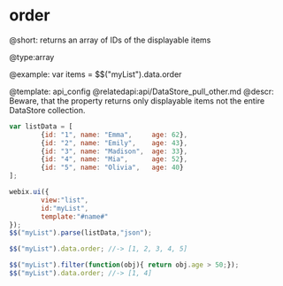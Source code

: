 order
=============


@short: returns an array of IDs of the displayable items
	

@type:array

@example:
var items = $$("myList").data.order

@template:	api_config
@relatedapi:api/DataStore_pull_other.md
@descr:
Beware, that the property returns only displayable items not the entire DataStore collection.

~~~js
var listData = [
		{id: "1", name: "Emma",     age: 62},
		{id: "2", name: "Emily",    age: 43},
		{id: "3", name: "Madison",  age: 33},
		{id: "4", name: "Mia",      age: 52},
		{id: "5", name: "Olivia",   age: 40}
];

webix.ui({
		view:"list",
		id:"myList",
		template:"#name#"
});
$$("myList").parse(listData,"json");
~~~

~~~js
$$("myList").data.order; //-> [1, 2, 3, 4, 5]

$$("myList").filter(function(obj){ return obj.age > 50;});
$$("myList").data.order; //-> [1, 4]

~~~
